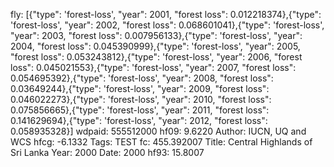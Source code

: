 fly: [{"type": 'forest-loss', "year": 2001, "forest loss": 0.012218374},{"type": 'forest-loss', "year": 2002, "forest loss": 0.068601041},{"type": 'forest-loss', "year": 2003, "forest loss": 0.007956133},{"type": 'forest-loss', "year": 2004, "forest loss": 0.045390999},{"type": 'forest-loss', "year": 2005, "forest loss": 0.053243812},{"type": 'forest-loss', "year": 2006, "forest loss": 0.045021553},{"type": 'forest-loss', "year": 2007, "forest loss": 0.054695392},{"type": 'forest-loss', "year": 2008, "forest loss": 0.03649244},{"type": 'forest-loss', "year": 2009, "forest loss": 0.046022273},{"type": 'forest-loss', "year": 2010, "forest loss": 0.075856665},{"type": 'forest-loss', "year": 2011, "forest loss": 0.141629694},{"type": 'forest-loss', "year": 2012, "forest loss": 0.058935328}]
wdpaid: 555512000
hf09: 9.6220
Author: IUCN, UQ and WCS
hfcg: -6.1332
Tags: TEST
fc: 455.392007
Title: Central Highlands of Sri Lanka
Year: 2000
Date: 2000
hf93: 15.8007
